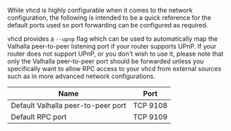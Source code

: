 While vhcd is highly configurable when it comes to the network configuration,
the following is intended to be a quick reference for the default ports used so
port forwarding can be configured as required.

vhcd provides a `--upnp` flag which can be used to automatically map the Valhalla
peer-to-peer listening port if your router supports UPnP.  If your router does
not support UPnP, or you don't wish to use it, please note that only the Valhalla
peer-to-peer port should be forwarded unless you specifically want to allow RPC
access to your vhcd from external sources such as in more advanced network
configurations.

|Name|Port|
|----|----|
|Default Valhalla peer-to-peer port|TCP 9108|
|Default RPC port|TCP 9109|
